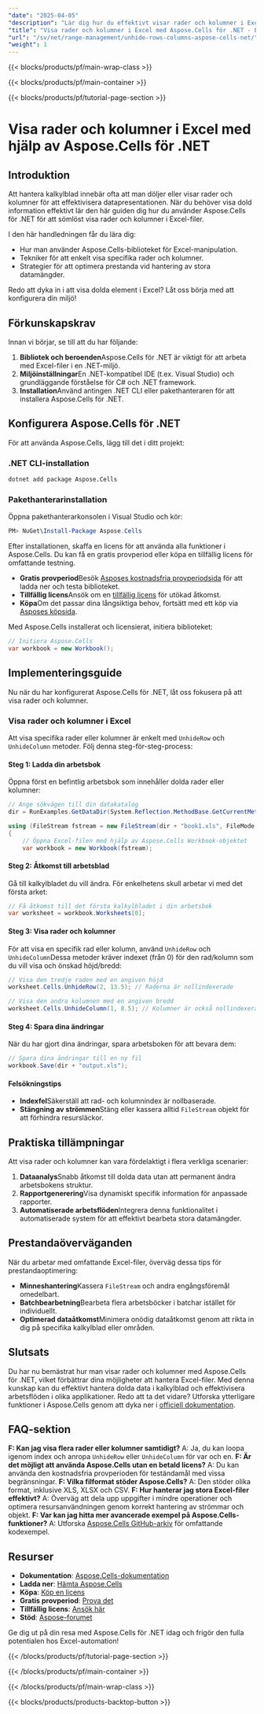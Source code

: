 ```yaml
---
"date": "2025-04-05"
"description": "Lär dig hur du effektivt visar rader och kolumner i Excel med Aspose.Cells för .NET. Den här guiden täcker allt från att konfigurera din miljö till att optimera prestanda."
"title": "Visa rader och kolumner i Excel med Aspose.Cells för .NET - En omfattande guide"
"url": "/sv/net/range-management/unhide-rows-columns-aspose-cells-net/"
"weight": 1
---
```


{{< blocks/products/pf/main-wrap-class >}}

{{< blocks/products/pf/main-container >}}

{{< blocks/products/pf/tutorial-page-section >}}


# Visa rader och kolumner i Excel med hjälp av Aspose.Cells för .NET

## Introduktion
Att hantera kalkylblad innebär ofta att man döljer eller visar rader och kolumner för att effektivisera datapresentationen. När du behöver visa dold information effektivt lär den här guiden dig hur du använder Aspose.Cells för .NET för att sömlöst visa rader och kolumner i Excel-filer.

I den här handledningen får du lära dig:
- Hur man använder Aspose.Cells-biblioteket för Excel-manipulation.
- Tekniker för att enkelt visa specifika rader och kolumner.
- Strategier för att optimera prestanda vid hantering av stora datamängder.

Redo att dyka in i att visa dolda element i Excel? Låt oss börja med att konfigurera din miljö!

## Förkunskapskrav
Innan vi börjar, se till att du har följande:
1. **Bibliotek och beroenden**Aspose.Cells för .NET är viktigt för att arbeta med Excel-filer i en .NET-miljö.
2. **Miljöinställningar**En .NET-kompatibel IDE (t.ex. Visual Studio) och grundläggande förståelse för C# och .NET framework.
3. **Installation**Använd antingen .NET CLI eller pakethanteraren för att installera Aspose.Cells för .NET.

## Konfigurera Aspose.Cells för .NET
För att använda Aspose.Cells, lägg till det i ditt projekt:
### .NET CLI-installation
```bash
dotnet add package Aspose.Cells
```
### Pakethanterarinstallation
Öppna pakethanterarkonsolen i Visual Studio och kör:
```powershell
PM> NuGet\Install-Package Aspose.Cells
```
Efter installationen, skaffa en licens för att använda alla funktioner i Aspose.Cells. Du kan få en gratis provperiod eller köpa en tillfällig licens för omfattande testning.
- **Gratis provperiod**Besök [Asposes kostnadsfria provperiodsida](https://releases.aspose.com/cells/net/) för att ladda ner och testa biblioteket.
- **Tillfällig licens**Ansök om en [tillfällig licens](https://purchase.aspose.com/temporary-license/) för utökad åtkomst.
- **Köpa**Om det passar dina långsiktiga behov, fortsätt med ett köp via [Asposes köpsida](https://purchase.aspose.com/buy).

Med Aspose.Cells installerat och licensierat, initiera biblioteket:
```csharp
// Initiera Aspose.Cells
var workbook = new Workbook();
```
## Implementeringsguide
Nu när du har konfigurerat Aspose.Cells för .NET, låt oss fokusera på att visa rader och kolumner.
### Visa rader och kolumner i Excel
Att visa specifika rader eller kolumner är enkelt med `UnhideRow` och `UnhideColumn` metoder. Följ denna steg-för-steg-process:
#### Steg 1: Ladda din arbetsbok
Öppna först en befintlig arbetsbok som innehåller dolda rader eller kolumner:
```csharp
// Ange sökvägen till din datakatalog
dir = RunExamples.GetDataDir(System.Reflection.MethodBase.GetCurrentMethod().DeclaringType);

using (FileStream fstream = new FileStream(dir + "book1.xls", FileMode.Open))
{
    // Öppna Excel-filen med hjälp av Aspose.Cells Workbook-objektet
    var workbook = new Workbook(fstream);
```
#### Steg 2: Åtkomst till arbetsblad
Gå till kalkylbladet du vill ändra. För enkelhetens skull arbetar vi med det första arket:
```csharp
// Få åtkomst till det första kalkylbladet i din arbetsbok
var worksheet = workbook.Worksheets[0];
```
#### Steg 3: Visa rader och kolumner
För att visa en specifik rad eller kolumn, använd `UnhideRow` och `UnhideColumn`Dessa metoder kräver indexet (från 0) för den rad/kolumn som du vill visa och önskad höjd/bredd:
```csharp
// Visa den tredje raden med en angiven höjd
worksheet.Cells.UnhideRow(2, 13.5); // Raderna är nollindexerade

// Visa den andra kolumnen med en angiven bredd
worksheet.Cells.UnhideColumn(1, 8.5); // Kolumner är också nollindexerade
```
#### Steg 4: Spara dina ändringar
När du har gjort dina ändringar, spara arbetsboken för att bevara dem:
```csharp
// Spara dina ändringar till en ny fil
workbook.Save(dir + "output.xls");
```
#### Felsökningstips
- **Indexfel**Säkerställ att rad- och kolumnindex är nollbaserade.
- **Stängning av strömmen**Stäng eller kassera alltid `FileStream` objekt för att förhindra resursläckor.
## Praktiska tillämpningar
Att visa rader och kolumner kan vara fördelaktigt i flera verkliga scenarier:
1. **Dataanalys**Snabb åtkomst till dolda data utan att permanent ändra arbetsbokens struktur.
2. **Rapportgenerering**Visa dynamiskt specifik information för anpassade rapporter.
3. **Automatiserade arbetsflöden**Integrera denna funktionalitet i automatiserade system för att effektivt bearbeta stora datamängder.
## Prestandaöverväganden
När du arbetar med omfattande Excel-filer, överväg dessa tips för prestandaoptimering:
- **Minneshantering**Kassera `FileStream` och andra engångsföremål omedelbart.
- **Batchbearbetning**Bearbeta flera arbetsböcker i batchar istället för individuellt.
- **Optimerad dataåtkomst**Minimera onödig dataåtkomst genom att rikta in dig på specifika kalkylblad eller områden.
## Slutsats
Du har nu bemästrat hur man visar rader och kolumner med Aspose.Cells för .NET, vilket förbättrar dina möjligheter att hantera Excel-filer. Med denna kunskap kan du effektivt hantera dolda data i kalkylblad och effektivisera arbetsflöden i olika applikationer.
Redo att ta det vidare? Utforska ytterligare funktioner i Aspose.Cells genom att dyka ner i [officiell dokumentation](https://reference.aspose.com/cells/net/).
## FAQ-sektion
**F: Kan jag visa flera rader eller kolumner samtidigt?**
A: Ja, du kan loopa igenom index och anropa `UnhideRow` eller `UnhideColumn` för var och en.
**F: Är det möjligt att använda Aspose.Cells utan en betald licens?**
A: Du kan använda den kostnadsfria provperioden för teständamål med vissa begränsningar.
**F: Vilka filformat stöder Aspose.Cells?**
A: Den stöder olika format, inklusive XLS, XLSX och CSV.
**F: Hur hanterar jag stora Excel-filer effektivt?**
A: Överväg att dela upp uppgifter i mindre operationer och optimera resursanvändningen genom korrekt hantering av strömmar och objekt.
**F: Var kan jag hitta mer avancerade exempel på Aspose.Cells-funktioner?**
A: Utforska [Aspose.Cells GitHub-arkiv](https://github.com/aspose-cells) för omfattande kodexempel.
## Resurser
- **Dokumentation**: [Aspose.Cells-dokumentation](https://reference.aspose.com/cells/net/)
- **Ladda ner**: [Hämta Aspose.Cells](https://releases.aspose.com/cells/net/)
- **Köpa**: [Köp en licens](https://purchase.aspose.com/buy)
- **Gratis provperiod**: [Prova det](https://releases.aspose.com/cells/net/)
- **Tillfällig licens**: [Ansök här](https://purchase.aspose.com/temporary-license/)
- **Stöd**: [Aspose-forumet](https://forum.aspose.com/c/cells/9)

Ge dig ut på din resa med Aspose.Cells för .NET idag och frigör den fulla potentialen hos Excel-automation!

{{< /blocks/products/pf/tutorial-page-section >}}

{{< /blocks/products/pf/main-container >}}

{{< /blocks/products/pf/main-wrap-class >}}

{{< blocks/products/products-backtop-button >}}